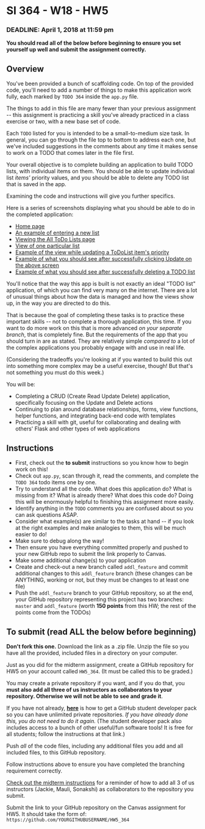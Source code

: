 # SI 364 - W18 - HW5

### DEADLINE: April 1, 2018 at 11:59 pm

**You should read all of the below before beginning to ensure you set yourself up well and submit the assignment correctly.**

## Overview

You've been provided a bunch of scaffolding code. On top of the provided code, you'll need to add a number of things to make this application work fully, each marked by `TODO 364` inside the `app.py` file.

The things to add in this file are many fewer than your previous assignment -- this assignment is practicing a skill you've already practiced in a class exercise or two, with a new base set of code.

Each `TODO` listed for you is intended to be a small-to-medium size task. In general, you can go through the file top to bottom to address each one, but we've included suggestions in the comments about any time it makes sense to work on a TODO that comes later in the file first.

Your overall objective is to complete building an application to build TODO lists, with individual items on them. You should be able to update individual list *items'* priority values, and you should be able to delete any TODO list that is saved in the app.

Examining the code and instructions will give you further specifics.

Here is a series of screenshots displaying what you should be able to do in the completed application:

* [Home page](https://www.dropbox.com/s/dum22xa4qf3j2iy/Screenshot%202018-03-26%2001.23.46.png?dl=0)
* [An example of entering a new list](https://www.dropbox.com/s/84fqx5e2k455dj2/Screenshot%202018-03-26%2001.24.20.png?dl=0)
* [Viewing the All ToDo Lists page](https://www.dropbox.com/s/l9cmyg40gs5ltlv/Screenshot%202018-03-26%2001.24.27.png?dl=0)
* [View of one particular list](https://www.dropbox.com/s/72ea46h19fdh1xk/Screenshot%202018-03-26%2001.24.33.png?dl=0)
* [Example of the view while updating a ToDoList item's priority](https://www.dropbox.com/s/sjy4m3a96iuyxaf/Screenshot%202018-03-26%2001.24.38.png?dl=0)
* [Example of what you should see after successfully clicking Update on the above screen](https://www.dropbox.com/s/fzzxt8nhfexe3zs/Screenshot%202018-03-26%2001.24.45.png?dl=0)
* [Example of what you should see after successfully deleting a TODO list](https://www.dropbox.com/s/zjc0sn8bhfp85q6/Screenshot%202018-03-26%2001.26.34.png?dl=0)

You'll notice that the way this app is built is not exactly an ideal "TODO list" application, of which you can find very many on the internet. There are a lot of unusual things about how the data is managed and how the views show up, in the way you are directed to do this.

That is because the goal of completing these tasks is to practice these important skills -- not to complete a thorough application, this time. If you want to do more work on this that is more advanced *on your separate branch*, that is completely fine. But the requirements of the app that you should turn in are as stated. They are relatively simple *compared to* a lot of the complex applications you probably engage with and use in real life.

(Considering the tradeoffs you're looking at if you wanted to build this out into something more complex may be a useful exercise, though! But that's not something you must do this week.)

You will be:

* Completing a CRUD (Create Read Update Delete) application, specifically focusing on the Update and Delete actions
* Continuing to plan around database relationships, forms, view functions, helper functions, and integrating back-end code with templates
* Practicing a skill with git, useful for collaborating and dealing with others' Flask and other types of web applications


## Instructions

* First, check out the **to submit** instructions so you know how to begin work on this!
* Check out `app.py`, scan through it, read the comments, and complete the `TODO 364` todo items one by one.
* Try to understand all the code. What does this application do? What is missing from it? What is already there? What does this code do? Doing this will be enormously helpful to finishing this assignment more easily.
* Identify anything in the `TODO` comments you are confused about so you can ask questions ASAP.
* Consider what example(s) are similar to the tasks at hand -- if you look at the right examples and make analogies to them, this will be much easier to do!
* Make sure to debug along the way!
* Then ensure you have everything committed properly and pushed to your new GitHub repo to submit the link properly to Canvas.
* Make some additional change(s) to your application
* Create and check-out a new branch called `addl_feature` and commit additional changes to this `addl_feature` branch (these changes can be ANYTHING, working or not, but they must be changes to at least one file)
* Push the `addl_feature` branch to your GitHub repository, so at the end, your GitHub repository representing this project has two branches: `master` and `addl_feature` (worth **150 points** from this HW; the rest of the points come from the TODOs)

## To submit (read ALL the below before beginning)

**Don't fork this one.** Download the link as a .zip file. Unzip the file so you have all the provided, included files in a directory on your computer.

Just as you did for the midterm assignment, create a GitHub repository for HW5 on your account called `HW5_364`. (It must be called this to be graded.)

You may create a private repository if you want, and if you do that, you **must also add all three of us instructors as collaborators to your repository. Otherwise we will not be able to see and grade it**.

If you have not already, **[here](https://help.github.com/articles/applying-for-a-student-developer-pack/)** is how to get a GitHub student developer pack so you can have unlimited private repositories. *If you have already done this, you do not need to do it again.* (The student developer pack also includes access to a bunch of other useful/fun software tools! It is free for all students; follow the instructions at that link.)

Push *all* of the code files, including any additional files you add and all included files, to this GitHub repository.

Follow instructions above to ensure you have completed the branching requirement correctly.

[Check out the midterm instructions](https://github.com/SI364-Winter2018/Midterm-Instructions) for a reminder of how to add all 3 of us instructors (Jackie, Mauli, Sonakshi) as collaborators to the repository you submit.

Submit the link to your GitHub repository on the Canvas assignment for HW5. It should take the form of: `https://github.com/YOURGITHUBUSERNAME/HW5_364`
